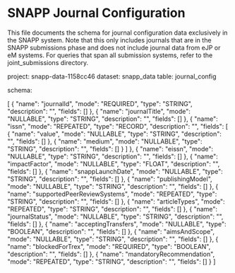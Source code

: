 
# SNAPP Journal Configuration

This file documents the schema for journal configuration data exclusively in the SNAPP system. Note that this only includes journals that are in the SNAPP submissions phase and does not include journal data from eJP or eM systems. For queries that span all submission systems, refer to the joint_submissions directory.

project: snapp-data-1158cc46
dataset: snapp_data
table: journal_config

schema:

[
  {
    "name": "journalId",
    "mode": "REQUIRED",
    "type": "STRING",
    "description": "",
    "fields": []
  },
  {
    "name": "journalTitle",
    "mode": "NULLABLE",
    "type": "STRING",
    "description": "",
    "fields": []
  },
  {
    "name": "issn",
    "mode": "REPEATED",
    "type": "RECORD",
    "description": "",
    "fields": [
      {
        "name": "value",
        "mode": "NULLABLE",
        "type": "STRING",
        "description": "",
        "fields": []
      },
      {
        "name": "medium",
        "mode": "NULLABLE",
        "type": "STRING",
        "description": "",
        "fields": []
      }
    ]
  },
  {
    "name": "eissn",
    "mode": "NULLABLE",
    "type": "STRING",
    "description": "",
    "fields": []
  },
  {
    "name": "impactFactor",
    "mode": "NULLABLE",
    "type": "FLOAT",
    "description": "",
    "fields": []
  },
  {
    "name": "snappLaunchDate",
    "mode": "NULLABLE",
    "type": "STRING",
    "description": "",
    "fields": []
  },
  {
    "name": "publishingModel",
    "mode": "NULLABLE",
    "type": "STRING",
    "description": "",
    "fields": []
  },
  {
    "name": "supportedPeerReviewSystems",
    "mode": "REPEATED",
    "type": "STRING",
    "description": "",
    "fields": []
  },
  {
    "name": "articleTypes",
    "mode": "REPEATED",
    "type": "STRING",
    "description": "",
    "fields": []
  },
  {
    "name": "journalStatus",
    "mode": "NULLABLE",
    "type": "STRING",
    "description": "",
    "fields": []
  },
  {
    "name": "acceptingTransfers",
    "mode": "NULLABLE",
    "type": "BOOLEAN",
    "description": "",
    "fields": []
  },
  {
    "name": "aimsAndScope",
    "mode": "NULLABLE",
    "type": "STRING",
    "description": "",
    "fields": []
  },
  {
    "name": "blockedForTrex",
    "mode": "REQUIRED",
    "type": "BOOLEAN",
    "description": "",
    "fields": []
  },
  {
    "name": "mandatoryRecommendation",
    "mode": "REPEATED",
    "type": "STRING",
    "description": "",
    "fields": []
  }
]